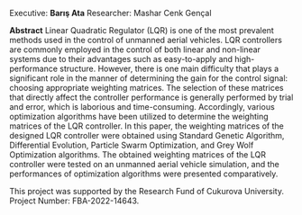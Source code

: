 Executive: **Barış Ata** 
Researcher: Mashar Cenk Gençal

**Abstract**
Linear Quadratic Regulator (LQR) is one of the most prevalent methods used in the control of unmanned aerial vehicles. LQR controllers are commonly employed in the control of both linear and non-linear systems due to their advantages such as easy-to-apply and high-performance structure. However, there is one main difficulty that plays a significant role in the manner of determining the gain for the control signal: choosing appropriate weighting matrices. The selection of these matrices that directly affect the controller performance is generally performed by trial and error, which is laborious and time-consuming. Accordingly, various optimization algorithms have been utilized to determine the weighting matrices of the LQR controller. In this paper, the weighting matrices of the designed LQR controller were obtained using Standard Genetic Algorithm, Differential Evolution, Particle Swarm Optimization, and Grey Wolf Optimization algorithms. The obtained weighting matrices of the LQR controller were tested on an unmanned aerial vehicle simulation, and the performances of optimization algorithms were presented comparatively.

This project was supported by the Research Fund of Cukurova University. Project Number: FBA-2022-14643.